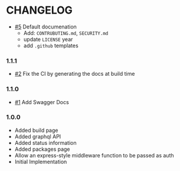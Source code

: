 # CHANGELOG

- [#5] Default documenation
  - Add: `CONTRUBUTING.md`, `SECURITY.md`
  - update `LICENSE` year
  - add `.github` templates

### 1.1.1

- [#2] Fix the CI by generating the docs at build time

### 1.1.0

- [#1] Add Swagger Docs

### 1.0.0

- Added build page
- Added graphql API
- Added status information
- Added packages page
- Allow an express-style middleware function to be passed as auth
- Initial Implementation

[#1]: https://github.com/godaddy/warehouse.ai-ui/pull/1
[#2]: https://github.com/godaddy/warehouse.ai-ui/pull/2
[#5]: https://github.com/godaddy/warehoue.ai-ui/pull/5
